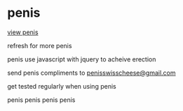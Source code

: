 penis
=====

[view penis](http://penisswisscheese.github.io/penis/)

refresh for more penis

penis use javascript with jquery to acheive erection 

send penis compliments to penisswisscheese@gmail.com

get tested regularly when using penis

penis penis penis penis
